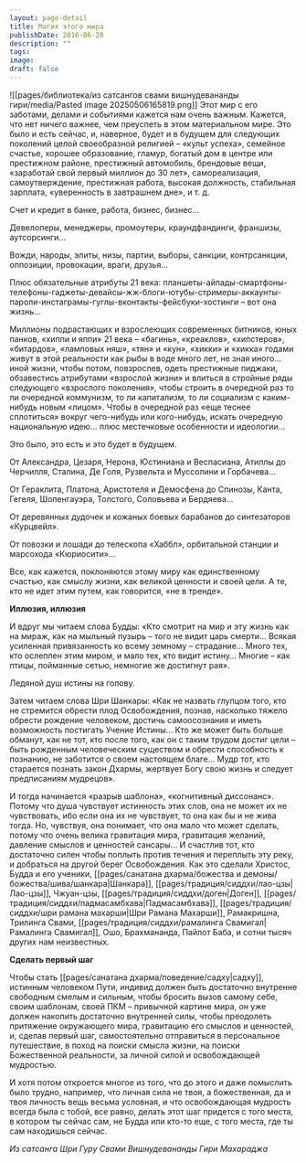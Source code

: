 ```yaml
---
layout: page-detail
title: Магия этого мира
publishDate: 2016-06-20
description: ""
tags: 
image: 
draft: false
---
```

![[pages/библиотека/из сатсангов свами вишнудевананды гири/media/Pasted image 20250506165819.png]]
Этот мир с его заботами, делами и событиями кажется нам очень важным. Кажется, что нет ничего важнее, чем преуспеть в этом материальном мире. Это было и есть сейчас, и, наверное, будет и в будущем для следующих поколений целой своеобразной религией – «культ успеха», семейное счастье, хорошее образование, гламур, богатый дом в центре или престижном районе, престижный автомобиль, брендовые вещи, «заработай свой первый миллион до 30 лет», самореализация, самоутверждение, престижная работа, высокая должность, стабильная зарплата, «уверенность в завтрашнем дне», и т. д.

Счет и кредит в банке, работа, бизнес, бизнес...

Девелоперы, менеджеры, промоутеры, краундфандинги, франшизы, аутсорсинги...

Вожди, народы, элиты, низы, партии, выборы, санкции, контрсанкции, оппозиции, провокации, враги, друзья...

Плюс обязательные атрибуты 21 века: планшеты-айпады-смартфоны-телефоны-гаджеты-девайсы-жж-блоги-ютубы-стримеры-аккаунты-пароли-инстаграмы-гуглы-вконтакты-фейсбуки-хостинги – вот она жизнь...

Миллионы подрастающих и взрослеющих современных битников, юных панков, «хиппи и яппи» 21 века – «багинь», «креаклов», «хипстеров», «битардов», «ламповых няш», «тян» и «кун», «хикки» и «хикка» годами живут в этой реальности как рыбы в воде много лет, не зная иного… иной жизни, чтобы потом, повзрослев, одеть престижные пиджаки, обзавестись атрибутами «взрослой жизни» и влиться в стройные ряды следующего «взрослого поколения», чтобы строить в очередной раз то ли очередной коммунизм, то ли капитализм, то ли социализм с каким-нибудь новым «лицом». Чтобы в очередной раз «еще теснее сплотиться» вокруг чего-нибудь или кого-нибудь, искать очередную национальную идею... плюс местечковые особенности и идеологии...

Это было, это есть и это будет в будущем.

От Александра, Цезаря, Нерона, Юстиниана и Веспасиана, Атиллы до Черчилля, Сталина, Де Голя, Рузвельта и Муссолини и Горбачева...

От Гераклита, Платона, Аристотеля и Демосфена до Спинозы, Канта, Гегеля, Шопенгауэра, Толстого, Соловьева и Бердяева...

От деревянных дудочек и кожаных боевых барабанов до синтезаторов «Курцвейл».

От повозки и лошади до телескопа «Хаббл», орбитальной станции и марсохода «Кюриосити»...

Все, как кажется, поклоняются этому миру как единственному счастью, как смыслу жизни, как великой ценности и своей цели. А те, кто не идет этим путем, как говорится, «не в тренде».

**Иллюзия, иллюзия**

И вдруг мы читаем слова Будды: «Кто смотрит на мир и эту жизнь как на мираж, как на мыльный пузырь – того не видит царь смерти... Всякая усиленная привязанность ко всему земному – страдание… Много тех, кто ослеплен этим миром, и мало тех, кто видит истину... Многие – как птицы, пойманные сетью, немногие же достигнут рая».

Ледяной душ истины на голову.

Затем читаем слова Шри Шанкары: «Как не назвать глупцом того, кто не стремится обрести плод Освобождения, познав, насколько тяжело обрести рождение человеком, достичь самоосознания и иметь возможность постигать Учение Истины… Кто же может быть больше обманут, как не тот, кто после того, как он с таким трудом достиг цели – быть рожденным человеческим существом и обрести способность к познанию, не заботится о своем настоящем благе… Мудр тот, кто старается познать закон Дхармы, жертвует Богу свою жизнь и следует предписаниям мудрецов».

И тогда начинается «разрыв шаблона», «когнитивный диссонанс». Потому что душа чувствует истинность этих слов, она не может их не чувствовать, ибо если она их не чувствует, то она как бы и не жива тогда. Но, чувствуя, она понимает, что она мало что может сделать, потому что очень велика гравитация мира, гравитация желаний, давление смыслов и ценностей сансары... И счастлив тот, кто достаточно силен чтобы поплыть против течения и переплыть эту реку, и добраться на другой берег Освобождения. Как это сделали Христос, Будда и его ученики, [[pages/санатана дхарма/божества и демоны/божества/шива/шанкара|Шанкара]], [[pages/традиция/сиддхи/лао-цзы|Лао-цзы]], Чжуан-цзы, [[pages/традиция/сиддхи/доген|Доген]], [[pages/традиция/сиддхи/падмасамбхава|Падмасамбхава]], [[pages/традиция/сиддхи/шри рамана махарши|Шри Рамана Махарши]], Рамакришна, Трилинга Свами, [[pages/традиция/сиддхи/рамалинга Cвамигал|Рамалинга Свамигал]], Ошо, Брахмананда, Пайлот Баба, и сотни тысяч других нам неизвестных.

**Сделать первый шаг**

Чтобы стать [[pages/санатана дхарма/поведение/садху|садху]], истинным человеком Пути, индивид должен быть достаточно внутренне свободным смелым и сильным, чтобы бросить вызов самому себе, своим шаблонам, своей ПКМ – привычной картине мира, он уже должен накопить достаточно внутренней силы, чтобы преодолеть притяжение окружающего мира, гравитацию его смыслов и ценностей, и, сделав первый шаг, самостоятельно отправиться в персональное путешествие, в поход на поиски смысла жизни, на поиски Божественной реальности, за личной силой и освобождающей мудростью.

И хотя потом откроется многое из того, что до этого и даже помыслить было трудно, например, что личная сила не твоя, а божественная, да и твоя личность вещь весьма условная, и что освобождающая мудрость всегда была с тобой, все равно, делать этот шаг придется с того места, в котором ты сейчас сам, не Будда или кто-то еще, с того места, где ты сам находишься сейчас.

*Из сатсанга Шри Гуру Свами Вишнудевананды Гири Махараджа*

